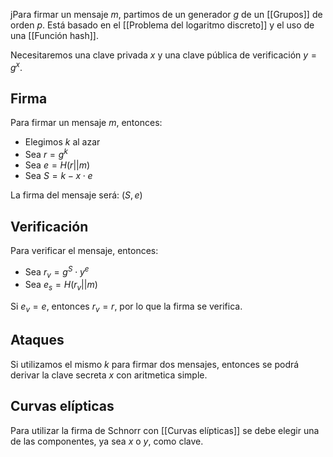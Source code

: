 jPara firmar un mensaje $m$, partimos de un generador $g$ de un [[Grupos]] de orden $p$. Está basado en el [[Problema del logaritmo discreto]] y el uso de una [[Función hash]].

Necesitaremos una clave privada $x$ y una clave pública de verificación $y = g^x$.

## Firma

Para firmar un mensaje $m$, entonces:

- Elegimos $k$ al azar
- Sea $r = g^k$
- Sea $e = H(r || m)$
- Sea $S = k - x\cdot e$

La firma del mensaje será: $(S, e)$

## Verificación

Para verificar el mensaje, entonces:

- Sea $r_v = g^S \cdot y^e$
- Sea $e_s = H(r_v || m)$

Si $e_v = e$, entonces $r_v = r$, por lo que la firma se verifica.

## Ataques

Si utilizamos el mismo $k$ para firmar dos mensajes, entonces se podrá derivar la clave secreta $x$ con aritmetica simple.

## Curvas elípticas

Para utilizar la firma de Schnorr con [[Curvas elípticas]] se debe elegir una de las componentes, ya sea $x$ o $y$, como clave.
